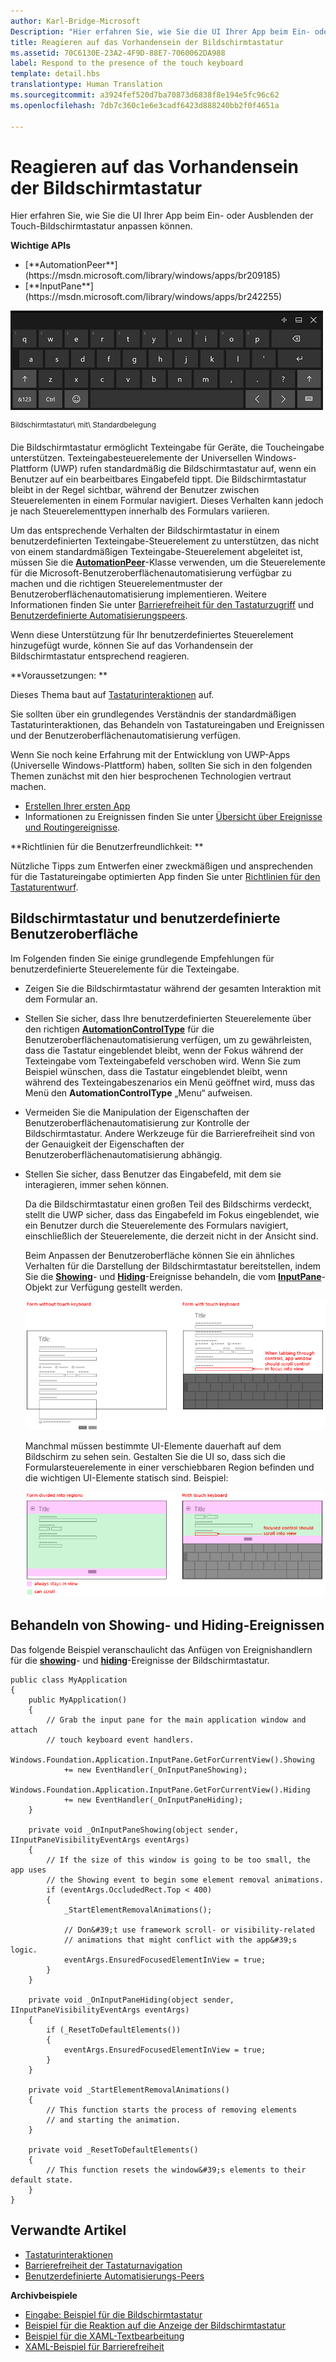 ```yaml
---
author: Karl-Bridge-Microsoft
Description: "Hier erfahren Sie, wie Sie die UI Ihrer App beim Ein- oder Ausblenden der Touch-Bildschirmtastatur anpassen können."
title: Reagieren auf das Vorhandensein der Bildschirmtastatur
ms.assetid: 70C6130E-23A2-4F9D-88E7-7060062DA988
label: Respond to the presence of the touch keyboard
template: detail.hbs
translationtype: Human Translation
ms.sourcegitcommit: a3924fef520d7ba70873d6838f8e194e5fc96c62
ms.openlocfilehash: 7db7c360c1e6e3cadf6423d888240bb2f0f4651a

---
```


# <a name="respond-to-the-presence-of-the-touch-keyboard"></a>Reagieren auf das Vorhandensein der Bildschirmtastatur
<link rel="stylesheet" href="https://az835927.vo.msecnd.net/sites/uwp/Resources/css/custom.css">

Hier erfahren Sie, wie Sie die UI Ihrer App beim Ein- oder Ausblenden der Touch-Bildschirmtastatur anpassen können.

<div class="important-apis" >
<b>Wichtige APIs</b><br/>
<ul>
<li>[**AutomationPeer**](https://msdn.microsoft.com/library/windows/apps/br209185)</li>
<li>[**InputPane**](https://msdn.microsoft.com/library/windows/apps/br242255)</li>
</ul>
</div> 



![Bildschirmtastatur mit Standardbelegung](images/touchkeyboard-standard.png)

<sup>Bildschirmtastatur\\ mit\\ Standardbelegung</sup>

Die Bildschirmtastatur ermöglicht Texteingabe für Geräte, die Toucheingabe unterstützen. Texteingabesteuerelemente der Universellen Windows-Plattform (UWP) rufen standardmäßig die Bildschirmtastatur auf, wenn ein Benutzer auf ein bearbeitbares Eingabefeld tippt. Die Bildschirmtastatur bleibt in der Regel sichtbar, während der Benutzer zwischen Steuerelementen in einem Formular navigiert. Dieses Verhalten kann jedoch je nach Steuerelementtypen innerhalb des Formulars variieren.

Um das entsprechende Verhalten der Bildschirmtastatur in einem benutzerdefinierten Texteingabe-Steuerelement zu unterstützen, das nicht von einem standardmäßigen Texteingabe-Steuerelement abgeleitet ist, müssen Sie die [**AutomationPeer**](https://msdn.microsoft.com/library/windows/apps/br209185)-Klasse verwenden, um die Steuerelemente für die Microsoft-Benutzeroberflächenautomatisierung verfügbar zu machen und die richtigen Steuerelementmuster der Benutzeroberflächenautomatisierung implementieren. Weitere Informationen finden Sie unter [Barrierefreiheit für den Tastaturzugriff](https://msdn.microsoft.com/library/windows/apps/mt244347) und [Benutzerdefinierte Automatisierungspeers](https://msdn.microsoft.com/library/windows/apps/mt297667).

Wenn diese Unterstützung für Ihr benutzerdefiniertes Steuerelement hinzugefügt wurde, können Sie auf das Vorhandensein der Bildschirmtastatur entsprechend reagieren.

**Voraussetzungen:  **

Dieses Thema baut auf [Tastaturinteraktionen](keyboard-interactions.md) auf.

Sie sollten über ein grundlegendes Verständnis der standardmäßigen Tastaturinteraktionen, das Behandeln von Tastatureingaben und Ereignissen und der Benutzeroberflächenautomatisierung verfügen.

Wenn Sie noch keine Erfahrung mit der Entwicklung von UWP-Apps (Universelle Windows-Plattform) haben, sollten Sie sich in den folgenden Themen zunächst mit den hier besprochenen Technologien vertraut machen.

-   [Erstellen Ihrer ersten App](https://msdn.microsoft.com/library/windows/apps/bg124288)
-   Informationen zu Ereignissen finden Sie unter [Übersicht über Ereignisse und Routingereignisse](https://msdn.microsoft.com/library/windows/apps/mt185584).

**Richtlinien für die Benutzerfreundlichkeit:  **

Nützliche Tipps zum Entwerfen einer zweckmäßigen und ansprechenden für die Tastatureingabe optimierten App finden Sie unter [Richtlinien für den Tastaturentwurf](https://msdn.microsoft.com/library/windows/apps/hh972345).

## <a name="touch-keyboard-and-a-custom-ui"></a>Bildschirmtastatur und benutzerdefinierte Benutzeroberfläche


Im Folgenden finden Sie einige grundlegende Empfehlungen für benutzerdefinierte Steuerelemente für die Texteingabe.

-   Zeigen Sie die Bildschirmtastatur während der gesamten Interaktion mit dem Formular an.

-   Stellen Sie sicher, dass Ihre benutzerdefinierten Steuerelemente über den richtigen [**AutomationControlType**](https://msdn.microsoft.com/library/windows/apps/br209182) für die Benutzeroberflächenautomatisierung verfügen, um zu gewährleisten, dass die Tastatur eingeblendet bleibt, wenn der Fokus während der Texteingabe vom Texteingabefeld verschoben wird. Wenn Sie zum Beispiel wünschen, dass die Tastatur eingeblendet bleibt, wenn während des Texteingabeszenarios ein Menü geöffnet wird, muss das Menü den **AutomationControlType** „Menu“ aufweisen.

-   Vermeiden Sie die Manipulation der Eigenschaften der Benutzeroberflächenautomatisierung zur Kontrolle der Bildschirmtastatur. Andere Werkzeuge für die Barrierefreiheit sind von der Genauigkeit der Eigenschaften der Benutzeroberflächenautomatisierung abhängig.

-   Stellen Sie sicher, dass Benutzer das Eingabefeld, mit dem sie interagieren, immer sehen können.

    Da die Bildschirmtastatur einen großen Teil des Bildschirms verdeckt, stellt die UWP sicher, dass das Eingabefeld im Fokus eingeblendet, wie ein Benutzer durch die Steuerelemente des Formulars navigiert, einschließlich der Steuerelemente, die derzeit nicht in der Ansicht sind.

    Beim Anpassen der Benutzeroberfläche können Sie ein ähnliches Verhalten für die Darstellung der Bildschirmtastatur bereitstellen, indem Sie die [**Showing**](https://msdn.microsoft.com/library/windows/apps/br242262)- und [**Hiding**](https://msdn.microsoft.com/library/windows/apps/br242260)-Ereignisse behandeln, die vom [**InputPane**](https://msdn.microsoft.com/library/windows/apps/br242255)-Objekt zur Verfügung gestellt werden.

    ![Formular mit und ohne angezeigte Bildschirmtastatur](images/touch-keyboard-pan1.png)

    Manchmal müssen bestimmte UI-Elemente dauerhaft auf dem Bildschirm zu sehen sein. Gestalten Sie die UI so, dass sich die Formularsteuerelemente in einer verschiebbaren Region befinden und die wichtigen UI-Elemente statisch sind. Beispiel:

    ![Formular mit Bereichen, die immer sichtbar sein sollen](images/touch-keyboard-pan2.png)

## <a name="handling-the-showing-and-hiding-events"></a>Behandeln von Showing- und Hiding-Ereignissen


Das folgende Beispiel veranschaulicht das Anfügen von Ereignishandlern für die [**showing**](https://msdn.microsoft.com/library/windows/apps/br242262)- und [**hiding**](https://msdn.microsoft.com/library/windows/apps/br242260)-Ereignisse der Bildschirmtastatur.

```CSharp
public class MyApplication
{
    public MyApplication()
    {
        // Grab the input pane for the main application window and attach
        // touch keyboard event handlers.
        Windows.Foundation.Application.InputPane.GetForCurrentView().Showing  
            += new EventHandler(_OnInputPaneShowing);
        Windows.Foundation.Application.InputPane.GetForCurrentView().Hiding 
            += new EventHandler(_OnInputPaneHiding);
    }

    private void _OnInputPaneShowing(object sender, IInputPaneVisibilityEventArgs eventArgs)
    {
        // If the size of this window is going to be too small, the app uses 
        // the Showing event to begin some element removal animations.
        if (eventArgs.OccludedRect.Top < 400)
        {
            _StartElementRemovalAnimations();

            // Don&#39;t use framework scroll- or visibility-related 
            // animations that might conflict with the app&#39;s logic.
            eventArgs.EnsuredFocusedElementInView = true; 
        }
    }

    private void _OnInputPaneHiding(object sender, IInputPaneVisibilityEventArgs eventArgs)
    {
        if (_ResetToDefaultElements())
        {
            eventArgs.EnsuredFocusedElementInView = true; 
        }
    }

    private void _StartElementRemovalAnimations()
    {
        // This function starts the process of removing elements 
        // and starting the animation.
    }

    private void _ResetToDefaultElements()
    {
        // This function resets the window&#39;s elements to their default state.
    }
}
```

## <a name="related-articles"></a>Verwandte Artikel

* [Tastaturinteraktionen](keyboard-interactions.md)
* [Barrierefreiheit der Tastaturnavigation](https://msdn.microsoft.com/library/windows/apps/mt244347)
* [Benutzerdefinierte Automatisierungs-Peers](https://msdn.microsoft.com/library/windows/apps/mt297667)


**Archivbeispiele**
* [Eingabe: Beispiel für die Bildschirmtastatur](http://go.microsoft.com/fwlink/p/?linkid=246019)
* [Beispiel für die Reaktion auf die Anzeige der Bildschirmtastatur](http://go.microsoft.com/fwlink/p/?linkid=231633)
* [Beispiel für die XAML-Textbearbeitung](http://go.microsoft.com/fwlink/p/?LinkID=251417)
* [XAML-Beispiel für Barrierefreiheit](http://go.microsoft.com/fwlink/p/?linkid=238570)
 

 







<!--HONumber=Dec16_HO2-->


